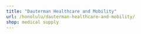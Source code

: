 ```yaml
---
title: "Dauterman Healthcare and Mobility"
url: /honolulu/dauterman-healthcare-and-mobility/
shop: medical supply
---
```

